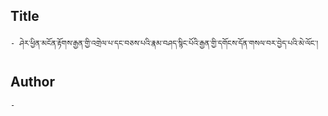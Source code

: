 ## Title
	- ཤེར་ཕྱིན་མངོན་རྟོགས་རྒྱན་གྱི་འགྲེལ་པ་དང་བཅས་པའི་རྣམ་བཤད་སྙིང་པོའི་རྒྱན་གྱི་དགོངས་དོན་གསལ་བར་བྱེད་པའི་མེ་ལོང་།

## Author
	- 

